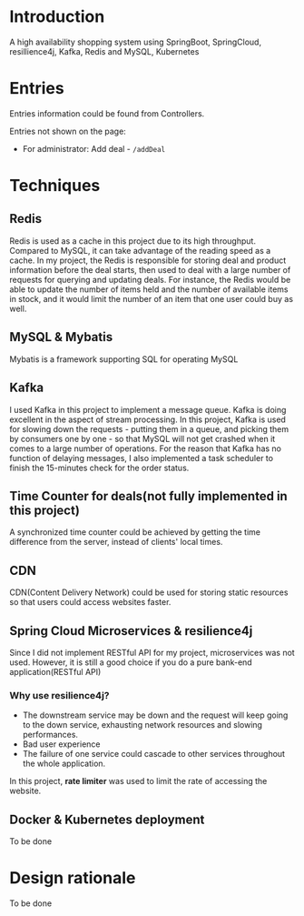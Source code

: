 # Introduction
A high availability shopping system using SpringBoot, SpringCloud, resillience4j, Kafka, Redis and MySQL, Kubernetes

# Entries

Entries information could be found from Controllers.

Entries not shown on the page:
- For administrator: Add deal - `/addDeal`

# Techniques
## Redis
Redis is used as a cache in this project due to its high throughput. Compared to MySQL, it can take advantage of the reading speed as a cache. In my project, the Redis is responsible for storing deal and product information before the deal starts, then used to deal with a large number of requests for querying and updating deals. For instance, the Redis would be able to update the number of items held and the number of available items in stock, and it would limit the number of an item that one user could buy as well.

## MySQL & Mybatis
Mybatis is a framework supporting SQL for operating MySQL

## Kafka
I used Kafka in this project to implement a message queue. Kafka is doing excellent in the aspect of stream processing. In this project, Kafka is used for slowing down the requests - putting them in a queue, and picking them by consumers one by one - so that MySQL will not get crashed when it comes to a large number of operations. For the reason that Kafka has no function of delaying messages, I also implemented a task scheduler to finish the 15-minutes check for the order status.

## Time Counter for deals(not fully implemented in this project)

A synchronized time counter could be achieved by getting the time difference from the server, instead of clients' local times.

## CDN
CDN(Content Delivery Network) could be used for storing static resources so that users could access websites faster.

## Spring Cloud Microservices & resilience4j
Since I did not implement RESTful API for my project, microservices was not used. However, it is still a good choice if you do a pure bank-end application(RESTful API)
### Why use resilience4j?
- The downstream service may be down and the request will keep going to the down service, exhausting network resources and slowing performances.
- Bad user experience
- The failure of one service could cascade to other services throughout the whole application.

In this project, **rate limiter** was used to limit the rate of accessing the website.

## Docker & Kubernetes deployment
To be done

# Design rationale
To be done
